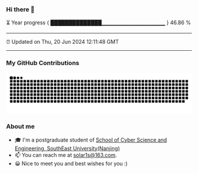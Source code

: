 ### Hi there 👋

⏳ Year progress { ██████████████▁▁▁▁▁▁▁▁▁▁▁▁▁▁▁▁ } 46.86 %

---

⏰ Updated on Thu, 20 Jun 2024 12:11:48 GMT

---
### My GitHub Contributions    

![](https://raw.githubusercontent.com/chenzongyao200127/chenzongyao200127/main/assets/github-contribution-grid-snake.svg)          

### About me   

- 🎓 I'm a postgraduate student of [School of Cyber Science and Engineering, SouthEast University(Nanjing)](https://www.seu.edu.cn/)
- 📫 You can reach me at [solar1s@163.com](mailto:solar1s@163.com).
- 😀 Nice to meet you and best wishes for you :)  


